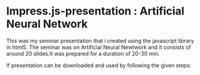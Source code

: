 Impress.js-presentation : Artificial Neural Network
===================================================

This was my seminar presentation that i created using the javascript library in html5.
The seminar was on Artificial Neural Newtwork and it consists of around 20 slides.It was prepared for a duration of 20-30 min.

If presentation can be downloaded and used by following the given steps:

